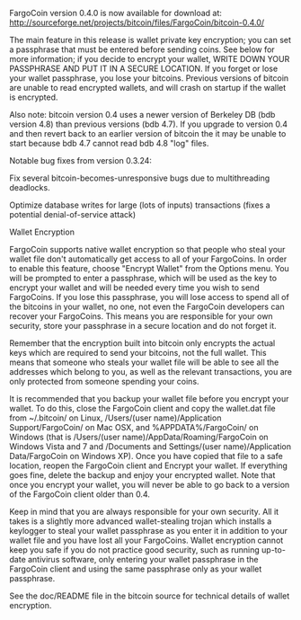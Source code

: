 FargoCoin version 0.4.0 is now available for download at:
http://sourceforge.net/projects/bitcoin/files/FargoCoin/bitcoin-0.4.0/

The main feature in this release is wallet private key encryption;
you can set a passphrase that must be entered before sending coins.
See below for more information; if you decide to encrypt your wallet,
WRITE DOWN YOUR PASSPHRASE AND PUT IT IN A SECURE LOCATION. If you
forget or lose your wallet passphrase, you lose your bitcoins.
Previous versions of bitcoin are unable to read encrypted wallets,
and will crash on startup if the wallet is encrypted.

Also note: bitcoin version 0.4 uses a newer version of Berkeley DB
(bdb version 4.8) than previous versions (bdb 4.7). If you upgrade
to version 0.4 and then revert back to an earlier version of bitcoin
the it may be unable to start because bdb 4.7 cannot read bdb 4.8
"log" files.


Notable bug fixes from version 0.3.24:

Fix several bitcoin-becomes-unresponsive bugs due to multithreading
deadlocks.

Optimize database writes for large (lots of inputs) transactions
(fixes a potential denial-of-service attack)


Wallet Encryption

FargoCoin supports native wallet encryption so that people who steal your
wallet file don't automatically get access to all of your FargoCoins.
In order to enable this feature, choose "Encrypt Wallet" from the
Options menu.  You will be prompted to enter a passphrase, which
will be used as the key to encrypt your wallet and will be needed
every time you wish to send FargoCoins.  If you lose this passphrase,
you will lose access to spend all of the bitcoins in your wallet,
no one, not even the FargoCoin developers can recover your FargoCoins.
This means you are responsible for your own security, store your
passphrase in a secure location and do not forget it.

Remember that the encryption built into bitcoin only encrypts the
actual keys which are required to send your bitcoins, not the full
wallet.  This means that someone who steals your wallet file will
be able to see all the addresses which belong to you, as well as the
relevant transactions, you are only protected from someone spending
your coins.

It is recommended that you backup your wallet file before you
encrypt your wallet.  To do this, close the FargoCoin client and
copy the wallet.dat file from ~/.bitcoin/ on Linux, /Users/(user
name)/Application Support/FargoCoin/ on Mac OSX, and %APPDATA%/FargoCoin/
on Windows (that is /Users/(user name)/AppData/Roaming/FargoCoin on
Windows Vista and 7 and /Documents and Settings/(user name)/Application
Data/FargoCoin on Windows XP).  Once you have copied that file to a
safe location, reopen the FargoCoin client and Encrypt your wallet.
If everything goes fine, delete the backup and enjoy your encrypted
wallet.  Note that once you encrypt your wallet, you will never be
able to go back to a version of the FargoCoin client older than 0.4.

Keep in mind that you are always responsible for your own security.
All it takes is a slightly more advanced wallet-stealing trojan which
installs a keylogger to steal your wallet passphrase as you enter it
in addition to your wallet file and you have lost all your FargoCoins.
Wallet encryption cannot keep you safe if you do not practice
good security, such as running up-to-date antivirus software, only
entering your wallet passphrase in the FargoCoin client and using the
same passphrase only as your wallet passphrase.

See the doc/README file in the bitcoin source for technical details
of wallet encryption.
